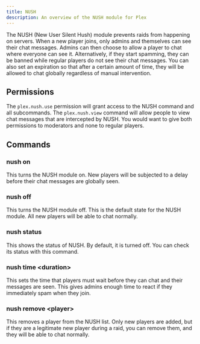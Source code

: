 ```yaml
---
title: NUSH
description: An overview of the NUSH module for Plex
---
```


The NUSH (New User Silent Hush) module prevents raids from happening on servers. When a new player joins, only admins
and themselves can see their chat messages. Admins can then choose to allow a player to chat where everyone can see it.
Alternatively, if they start spamming, they can be banned while regular players do not see their chat messages. You can
also set an expiration so that after a certain amount of time, they will be allowed to chat globally regardless of
manual intervention.

## Permissions

The `plex.nush.use` permission will grant access to the NUSH command and all subcommands. The `plex.nush.view` command
will allow people to view chat messages that are intercepted by NUSH. You would want to give both permissions to
moderators and none to regular players.

## Commands

### nush on

This turns the NUSH module on. New players will be subjected to a delay before their chat messages are globally seen.

### nush off

This turns the NUSH module off. This is the default state for the NUSH module. All new players will be able to chat
normally.

### nush status

This shows the status of NUSH. By default, it is turned off. You can check its status with this command.

### nush time \<duration\>

This sets the time that players must wait before they can chat and their messages are seen. This gives admins enough
time to react if they immediately spam when they join.

### nush remove \<player\>

This removes a player from the NUSH list. Only new players are added, but if they are a legitimate new player during a
raid, you can remove them, and they will be able to chat normally.